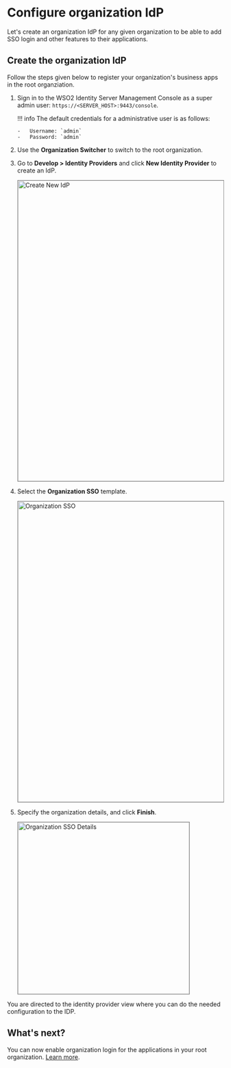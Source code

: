 # Configure organization IdP

Let's create an organization IdP for any given organization to be able to add SSO login and other features to their applications.

## Create the organization IdP

Follow the steps given below to register your organization's business apps in the root organziation.

1.  Sign in to the WSO2 Identity Server Management Console as a super admin user: `https://<SERVER_HOST>:9443/console`.

    !!! info
        The default credentials for a administrative user is as follows:

        -   Username: `admin`
        -   Password: `admin`

2.  Use the **Organization Switcher** to switch to the root organization.

3.  Go to **Develop > Identity Providers** and click **New Identity Provider** to create an IdP.

    <img src="../../../assets/img/guides/organization-login/configure-the-organization-idp/create_new_idp.png" alt="Create New IdP" width="700" style="border:1px solid grey">

4.  Select the **Organization SSO** template.

    <img src="../../../assets/img/guides/organization-login/configure-the-organization-idp/organization_sso.png" alt="Organization SSO" width="700" style="border:1px solid grey">

5.  Specify the organization details, and click **Finish**.

    <img src="../../../assets/img/guides/organization-login/configure-the-organization-idp/organization_sso_details.png" alt="Organization SSO Details" width="400" style="border:1px solid grey">

You are directed to the identity provider view where you can do the needed configuration to the IDP.

## What's next?

You can now enable organization login for the applications in your root organization. [Learn more](../create-the-business-app#configure-the-login-flow).